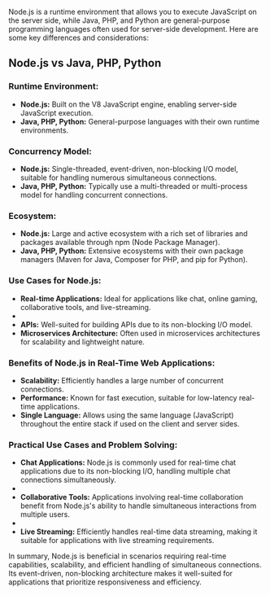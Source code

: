 Node.js is a runtime environment that allows you to execute JavaScript on the server side, while Java, PHP, and Python are general-purpose programming languages often used for server-side development. Here are some key differences and considerations:

## Node.js vs Java, PHP, Python

### Runtime Environment:

- **Node.js:** Built on the V8 JavaScript engine, enabling server-side JavaScript execution.
- **Java, PHP, Python:** General-purpose languages with their own runtime environments.

### Concurrency Model:

- **Node.js:** Single-threaded, event-driven, non-blocking I/O model, suitable for handling numerous simultaneous connections.
- **Java, PHP, Python:** Typically use a multi-threaded or multi-process model for handling concurrent connections.

### Ecosystem:

- **Node.js:** Large and active ecosystem with a rich set of libraries and packages available through npm (Node Package Manager).
- **Java, PHP, Python:** Extensive ecosystems with their own package managers (Maven for Java, Composer for PHP, and pip for Python).

### Use Cases for Node.js:

- **Real-time Applications:** Ideal for applications like chat, online gaming, collaborative tools, and live-streaming.
- 
- **APIs:** Well-suited for building APIs due to its non-blocking I/O model.
- **Microservices Architecture:** Often used in microservices architectures for scalability and lightweight nature.

### Benefits of Node.js in Real-Time Web Applications:
- **Scalability:** Efficiently handles a large number of concurrent connections.
- **Performance:** Known for fast execution, suitable for low-latency real-time applications.
- **Single Language:** Allows using the same language (JavaScript) throughout the entire stack if used on the client and server sides.

### Practical Use Cases and Problem Solving:

- **Chat Applications:** Node.js is commonly used for real-time chat applications due to its non-blocking I/O, handling multiple chat connections simultaneously.
- 
- **Collaborative Tools:** Applications involving real-time collaboration benefit from Node.js's ability to handle simultaneous interactions from multiple users.
- 
- **Live Streaming:** Efficiently handles real-time data streaming, making it suitable for applications with live streaming requirements.

In summary, Node.js is beneficial in scenarios requiring real-time capabilities, scalability, and efficient handling of simultaneous connections. Its event-driven, non-blocking architecture makes it well-suited for applications that prioritize responsiveness and efficiency.